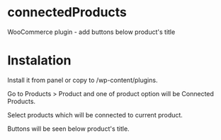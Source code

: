 # connectedProducts
WooCommerce plugin - add buttons below product's title

# Instalation
Install it from panel or copy to /wp-content/plugins.

Go to Products > Product and one of product option will be Connected Products.

Select products which will be connected to current product.

Buttons will be seen below product's title.